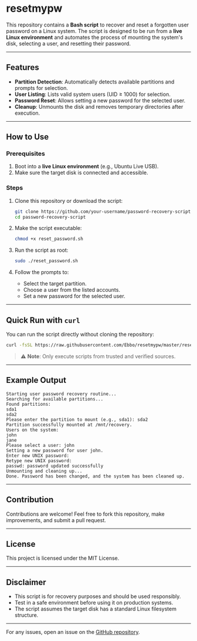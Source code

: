# resetmypw

This repository contains a **Bash script** to recover and reset a forgotten user password on a Linux system. The script is designed to be run from a **live Linux environment** and automates the process of mounting the system's disk, selecting a user, and resetting their password.

---

## Features

- **Partition Detection**: Automatically detects available partitions and prompts for selection.
- **User Listing**: Lists valid system users (UID ≥ 1000) for selection.
- **Password Reset**: Allows setting a new password for the selected user.
- **Cleanup**: Unmounts the disk and removes temporary directories after execution.

---

## How to Use

### Prerequisites

1. Boot into a **live Linux environment** (e.g., Ubuntu Live USB).
2. Make sure the target disk is connected and accessible.

### Steps

1. Clone this repository or download the script:

   ```bash
   git clone https://github.com/your-username/password-recovery-script.git
   cd password-recovery-script
   ```

2. Make the script executable:

   ```bash
   chmod +x reset_password.sh
   ```

3. Run the script as root:

   ```bash
   sudo ./reset_password.sh
   ```

4. Follow the prompts to:
   - Select the target partition.
   - Choose a user from the listed accounts.
   - Set a new password for the selected user.

---

## Quick Run with `curl`

You can run the script directly without cloning the repository:

```bash
curl -fsSL https://raw.githubusercontent.com/Ebbo/resetmypw/master/resetmypw.sh | sudo bash
```

> ⚠️ **Note**: Only execute scripts from trusted and verified sources.

---

## Example Output

```plaintext
Starting user password recovery routine...
Searching for available partitions...
Found partitions:
sda1
sda2
Please enter the partition to mount (e.g., sda1): sda2
Partition successfully mounted at /mnt/recovery.
Users on the system:
john
jane
Please select a user: john
Setting a new password for user john.
Enter new UNIX password:
Retype new UNIX password:
passwd: password updated successfully
Unmounting and cleaning up...
Done. Password has been changed, and the system has been cleaned up.
```

---

## Contribution

Contributions are welcome! Feel free to fork this repository, make improvements, and submit a pull request.

---

## License

This project is licensed under the MIT License.

---

## Disclaimer

- This script is for recovery purposes and should be used responsibly.
- Test in a safe environment before using it on production systems.
- The script assumes the target disk has a standard Linux filesystem structure.

---

For any issues, open an issue on the [GitHub repository](https://github.com/ebbo/resetmypw).
